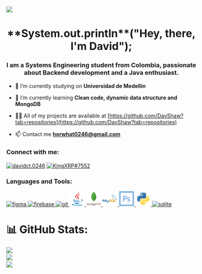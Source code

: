 <img align='center' src='https://github.com/DavShaw/DavShaw/blob/main/dynamic geometry.gif' width='200'>



<h1 align="center">**System.out.println**("Hey, there, I'm David");</h1>

<h3 align="center">I am a Systems Engineering student from Colombia, passionate about Backend development and a Java enthusiast.</h3>

- 🔭 I’m currently studying on **Universidad de Medellín**

- 🌱 I’m currently learning **Clean code, dynamic data structure and MongoDB**

- 👨‍💻 All of my projects are available at [https://github.com/DavShaw?tab=repositories](https://github.com/DavShaw?tab=repositories)

- 📫 Contact me **horwhat0246@gmail.com**

<h3 align="left">Connect with me:</h3>
<p align="left">
<a href="https://instagram.com/davidct.0246" target="blank"><img align="center" src="https://raw.githubusercontent.com/rahuldkjain/github-profile-readme-generator/master/src/images/icons/Social/instagram.svg" alt="davidct.0246" height="30" width="40" /></a>
<a href="https://discord.gg/KingXRP#7552" target="blank"><img align="center" src="https://raw.githubusercontent.com/rahuldkjain/github-profile-readme-generator/master/src/images/icons/Social/discord.svg" alt="KingXRP#7552" height="30" width="40" /></a>
</p>

<h3 align="left">Languages and Tools:</h3>

<p align="left">
  <a href="https://www.figma.com/" target="_blank" rel="noreferrer">
    <img src="https://www.vectorlogo.zone/logos/figma/figma-icon.svg" alt="figma" width="40" height="40"/>
  </a>
  <a href="https://firebase.google.com/" target="_blank" rel="noreferrer">
    <img src="https://www.vectorlogo.zone/logos/firebase/firebase-icon.svg" alt="firebase" width="40" height="40"/>
  </a>
  <a href="https://git-scm.com/" target="_blank" rel="noreferrer">
    <img src="https://www.vectorlogo.zone/logos/git-scm/git-scm-icon.svg" alt="git" width="40" height="40"/>
  </a>
  <a href="https://www.java.com" target="_blank" rel="noreferrer">
    <img src="https://raw.githubusercontent.com/devicons/devicon/master/icons/java/java-original.svg" alt="java" width="40" height="40"/>
  </a>
  <a href="https://www.mongodb.com/" target="_blank" rel="noreferrer">
    <img src="https://raw.githubusercontent.com/devicons/devicon/master/icons/mongodb/mongodb-original-wordmark.svg" alt="mongodb" width="40" height="40"/>
  </a>
  <a href="https://www.mysql.com/" target="_blank" rel="noreferrer">
    <img src="https://raw.githubusercontent.com/devicons/devicon/master/icons/mysql/mysql-original-wordmark.svg" alt="mysql" width="40" height="40"/>
  </a>
  <a href="https://www.photoshop.com/en" target="_blank" rel="noreferrer">
    <img src="https://raw.githubusercontent.com/devicons/devicon/master/icons/photoshop/photoshop-line.svg" alt="photoshop" width="40" height="40"/>
  </a>
  <a href="https://www.python.org" target="_blank" rel="noreferrer">
    <img src="https://raw.githubusercontent.com/devicons/devicon/master/icons/python/python-original.svg" alt="python" width="40" height="40"/>
  </a>
  <a href="https://www.sqlite.org/" target="_blank" rel="noreferrer">
    <img src="https://www.vectorlogo.zone/logos/sqlite/sqlite-icon.svg" alt="sqlite" width="40" height="40"/>
  </a>
</p>


# 📊 GitHub Stats:
![](https://github-readme-stats.vercel.app/api?username=DavShaw&theme=midnight-purple&hide_border=false&include_all_commits=false&count_private=false)<br/>
![](https://github-readme-streak-stats.herokuapp.com/?user=DavShaw&theme=midnight-purple&hide_border=false)<br/>
![](https://github-readme-stats.vercel.app/api/top-langs/?username=DavShaw&theme=midnight-purple&hide_border=false&include_all_commits=false&count_private=false&layout=compact)
